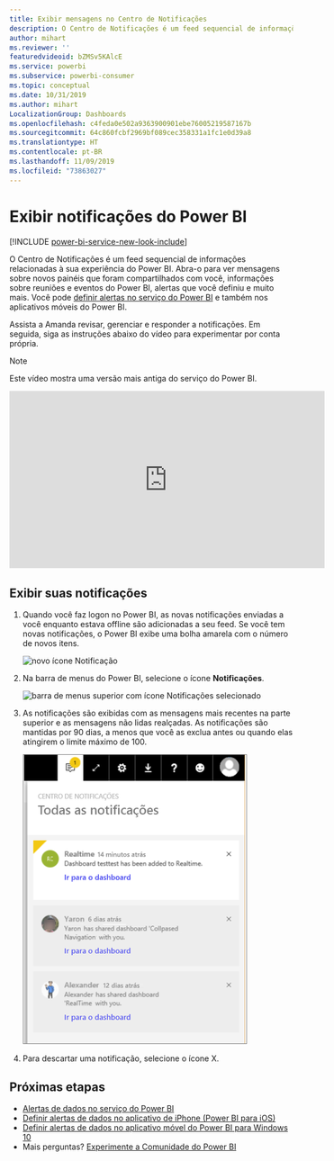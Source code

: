 ```yaml
---
title: Exibir mensagens no Centro de Notificações
description: O Centro de Notificações é um feed sequencial de informações relacionadas à sua experiência do Power BI.
author: mihart
ms.reviewer: ''
featuredvideoid: bZMSv5KAlcE
ms.service: powerbi
ms.subservice: powerbi-consumer
ms.topic: conceptual
ms.date: 10/31/2019
ms.author: mihart
LocalizationGroup: Dashboards
ms.openlocfilehash: c4feda0e502a9363900901ebe76005219587167b
ms.sourcegitcommit: 64c860fcbf2969bf089cec358331a1fc1e0d39a8
ms.translationtype: HT
ms.contentlocale: pt-BR
ms.lasthandoff: 11/09/2019
ms.locfileid: "73863027"
---
```

# <a name="view-power-bi-notifications"></a>Exibir notificações do Power BI

[!INCLUDE [power-bi-service-new-look-include](../includes/power-bi-service-new-look-include.md)]

O Centro de Notificações é um feed sequencial de informações relacionadas à sua experiência do Power BI. Abra-o para ver mensagens sobre novos painéis que foram compartilhados com você, informações sobre reuniões e eventos do Power BI, alertas que você definiu e muito mais. Você pode [definir alertas no serviço do Power BI](end-user-alerts.md) e também nos aplicativos móveis do Power BI.

Assista a Amanda revisar, gerenciar e responder a notificações. Em seguida, siga as instruções abaixo do vídeo para experimentar por conta própria.    

> [!NOTE]
> Este vídeo mostra uma versão mais antiga do serviço do Power BI. 

<iframe width="560" height="315" src="https://www.youtube.com/embed/bZMSv5KAlcE" frameborder="0" allowfullscreen></iframe>

## <a name="view-your-notifications"></a>Exibir suas notificações
1. Quando você faz logon no Power BI, as novas notificações enviadas a você enquanto estava offline são adicionadas a seu feed. Se você tem novas notificações, o Power BI exibe uma bolha amarela com o número de novos itens.
   
   ![novo ícone Notificação](./media/end-user-notification-center/power-bi-new-notification.png)
2. Na barra de menus do Power BI, selecione o ícone **Notificações**.
   
   ![barra de menus superior com ícone Notificações selecionado](./media/end-user-notification-center/power-bi-notifications-icon.png)
3. As notificações são exibidas com as mensagens mais recentes na parte superior e as mensagens não lidas realçadas. As notificações são mantidas por 90 dias, a menos que você as exclua antes ou quando elas atingirem o limite máximo de 100.
   
   ![Centro de Notificações](./media/end-user-notification-center/power-bi-notification-center.png)
4. Para descartar uma notificação, selecione o ícone X.

## <a name="next-steps"></a>Próximas etapas
* [Alertas de dados no serviço do Power BI](end-user-alerts.md)
* [Definir alertas de dados no aplicativo de iPhone (Power BI para iOS)](mobile/mobile-set-data-alerts-in-the-mobile-apps.md)
* [Definir alertas de dados no aplicativo móvel do Power BI para Windows 10](mobile/mobile-set-data-alerts-in-the-mobile-apps.md)
* Mais perguntas? [Experimente a Comunidade do Power BI](https://community.powerbi.com/)

